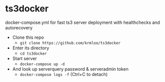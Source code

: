 # ts3docker
docker-compose.yml for fast ts3 server deployment with healthchecks and autorecovery

- Clone this repo
  - `git clone https://github.com/krmloo/ts3docker`
- Enter its directory
  - `cd ts3docker`
- Start server
  - `docker-compose up -d`
- And look up serverquery password & serveradmin token
  - `docker-compose logs -f` (Ctrl+C to detach)
